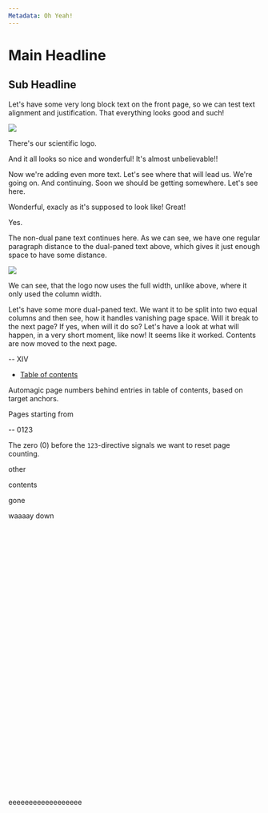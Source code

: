 ```yaml
---
Metadata: Oh Yeah!
---
```


# Main Headline

## Sub Headline

<col-2>

Let's have some very long block text on the front page, so we can test text alignment and justification. That everything looks good and such!

![](https://1.bp.blogspot.com/-BSpoASO5cQQ/WN1lox2QpYI/AAAAAAAAfus/SxntT47ntak7mXmdKSVTiCZOXUlgMayDwCLcB/s1600/duckduckgo-logo-wordmark4-1920.png)

There's our scientific logo.

And it all looks so nice and wonderful! It's almost unbelievable!!

Now we're adding even more text. Let's see where that will lead us. We're going on. And continuing. Soon we should be getting somewhere. Let's see here.

Wonderful, exacly as it's supposed to look like!
Great!

Yes.

</col-2>

The non-dual pane text continues here. As we can see, we have one regular paragraph distance to the dual-paned text above, which gives it just enough space to have some distance.

![](https://www.climatesignals.org/sites/default/files/resources/numb_of_world_nat_cats_80-16.gif)

We can see, that the logo now uses the full width, unlike above, where it only used the column width.

<col-2>

Let's have some more dual-paned text. We want it to be split into two equal columns and then see, how it handles vanishing page space. Will it break to the next page? If yes, when will it do so? Let's have a look at what will happen, in a very short moment, like now! It seems like it worked. Contents are now moved to the next page.

</col-2>

--
XIV

* [Table of contents]()

Automagic page numbers behind entries in table of contents, based on target anchors.

Pages starting from

--
0123

The zero (0) before the `123`-directive signals we want to reset page counting.

other

contents

gone

waaaay down

</br></br></br></br></br></br></br></br></br></br></br></br></br></br></br></br></br></br></br></br></br></br></br></br></br></br></br></br></br></br></br>

eeeeeeeeeeeeeeeeee

<script src="dist/paged.js"></script>
